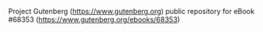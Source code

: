 Project Gutenberg (https://www.gutenberg.org) public repository for
eBook #68353 (https://www.gutenberg.org/ebooks/68353)
